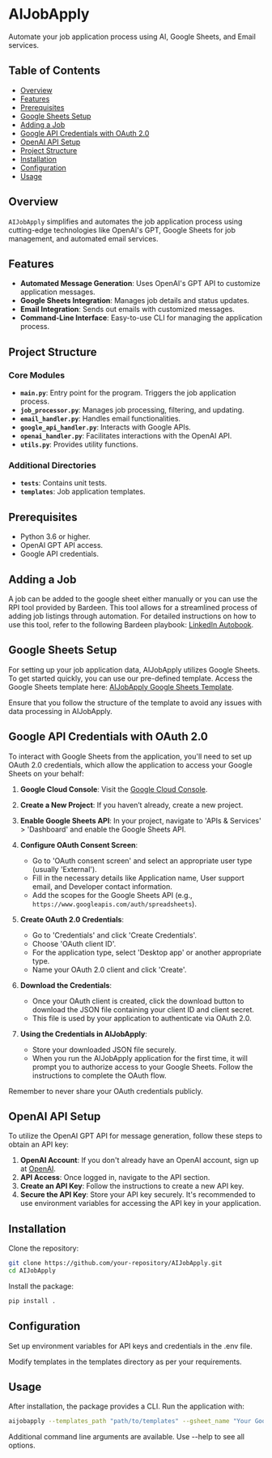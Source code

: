 # AIJobApply

Automate your job application process using AI, Google Sheets, and Email services.

## Table of Contents

- [Overview](#overview)
- [Features](#features)
- [Prerequisites](#prerequisites)
- [Google Sheets Setup](#google-sheets-setup)
- [Adding a Job](#adding-a-job)
- [Google API Credentials with OAuth 2.0](#google-api-credentials-with-oauth-20)
- [OpenAI API Setup](#openai-api-setup)
- [Project Structure](#project-structure)
- [Installation](#installation)
- [Configuration](#configuration)
- [Usage](#usage)

## Overview

`AIJobApply` simplifies and automates the job application process using cutting-edge technologies like OpenAI's GPT, Google Sheets for job management, and automated email services.

## Features

- **Automated Message Generation**: Uses OpenAI's GPT API to customize application messages.
- **Google Sheets Integration**: Manages job details and status updates.
- **Email Integration**: Sends out emails with customized messages.
- **Command-Line Interface**: Easy-to-use CLI for managing the application process.

## Project Structure

### Core Modules

- **`main.py`**: Entry point for the program. Triggers the job application process.
- **`job_processor.py`**: Manages job processing, filtering, and updating.
- **`email_handler.py`**: Handles email functionalities.
- **`google_api_handler.py`**: Interacts with Google APIs.
- **`openai_handler.py`**: Facilitates interactions with the OpenAI API.
- **`utils.py`**: Provides utility functions.

### Additional Directories

- **`tests`**: Contains unit tests.
- **`templates`**: Job application templates.

## Prerequisites

- Python 3.6 or higher.
- OpenAI GPT API access.
- Google API credentials.

## Adding a Job

A job can be added to the google sheet either manually or
you can use the RPI tool provided by Bardeen. This tool allows for a streamlined process of adding job listings through automation. For detailed instructions on how to use this tool, refer to the following Bardeen playbook: [LinkedIn Autobook](https://www.bardeen.ai/playbook/community/LinkedIn-5MfNwY4EcZLeK8GqTj).

## Google Sheets Setup

For setting up your job application data, AIJobApply utilizes Google Sheets. To get started quickly, you can use our pre-defined template. Access the Google Sheets template here: [AIJobApply Google Sheets Template](<https://docs.google.com/spreadsheets/d/1BQZXJg6gOo1LbHZPa-0wgOvPC1_yl8piH_L4TY5rL-Q/edit?usp=sharing>).

Ensure that you follow the structure of the template to avoid any issues with data processing in AIJobApply.

## Google API Credentials with OAuth 2.0

To interact with Google Sheets from the application, you'll need to set up OAuth 2.0 credentials, which allow the application to access your Google Sheets on your behalf:

1. **Google Cloud Console**: Visit the [Google Cloud Console](https://console.cloud.google.com/).
2. **Create a New Project**: If you haven’t already, create a new project.
3. **Enable Google Sheets API**: In your project, navigate to 'APIs & Services' > 'Dashboard' and enable the Google Sheets API.
4. **Configure OAuth Consent Screen**:
   - Go to 'OAuth consent screen' and select an appropriate user type (usually 'External').
   - Fill in the necessary details like Application name, User support email, and Developer contact information.
   - Add the scopes for the Google Sheets API (e.g., `https://www.googleapis.com/auth/spreadsheets`).
5. **Create OAuth 2.0 Credentials**:
   - Go to 'Credentials' and click 'Create Credentials'.
   - Choose 'OAuth client ID'.
   - For the application type, select 'Desktop app' or another appropriate type.
   - Name your OAuth 2.0 client and click 'Create'.
6. **Download the Credentials**:
   - Once your OAuth client is created, click the download button to download the JSON file containing your client ID and client secret.
   - This file is used by your application to authenticate via OAuth 2.0.

7. **Using the Credentials in AIJobApply**:
   - Store your downloaded JSON file securely.
   - When you run the AIJobApply application for the first time, it will prompt you to authorize access to your Google Sheets. Follow the instructions to complete the OAuth flow.

Remember to never share your OAuth credentials publicly.

## OpenAI API Setup

To utilize the OpenAI GPT API for message generation, follow these steps to obtain an API key:

1. **OpenAI Account**: If you don't already have an OpenAI account, sign up at [OpenAI](https://openai.com/).
2. **API Access**: Once logged in, navigate to the API section.
3. **Create an API Key**: Follow the instructions to create a new API key.
4. **Secure the API Key**: Store your API key securely. It's recommended to use environment variables for accessing the API key in your application.


## Installation

Clone the repository:

```bash
git clone https://github.com/your-repository/AIJobApply.git
cd AIJobApply
```

Install the package:

```bash
pip install .
```

## Configuration

Set up environment variables for API keys and credentials in the .env file. 

Modify templates in the templates directory as per your requirements.

## Usage

After installation, the package provides a CLI. Run the application with:
```bash
aijobapply --templates_path "path/to/templates" --gsheet_name "Your Google Sheet Name"
```

Additional command line arguments are available. Use --help to see all options.